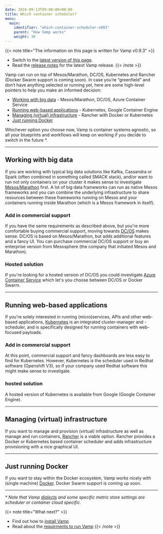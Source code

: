 ```yaml
---
date: 2016-09-13T09:00:00+00:00
title: Which container scheduler?
menu:
  main:
    identifier: "which-container-scheduler-v093"
    parent: "How Vamp works"
    weight: 30
---
```


{{< note title="The information on this page is written for Vamp v0.9.3" >}}

* Switch to the [latest version of this page](/documentation/how-vamp-works/which-container-scheduler).
* Read the [release notes](/documentation/release-notes/latest) for the latest Vamp release.
{{< /note >}}

Vamp can run on top of Mesos/Marathon, DC/OS, Kubernetes and Rancher (Docker Swarm support is coming soon). In case you’re “greenfield” and don’t have anything selected or running yet, here are some high-level pointers to help you make an informed decision: 

* [Working with big data](/documentation/how-vamp-works/v0.9.3/which-container-scheduler/#working-with-big-data) - Mesos/Marathon, DC/OS, Azure Container Service
* [Running web-based applications](/documentation/how-vamp-works/v0.9.3/which-container-scheduler/#running-web-based-applications) - Kubernetes, Google Container Engine
* [Managing (virtual) infrastructure](/documentation/how-vamp-works/v0.9.3/which-container-scheduler/#managing-virtual-infrastructure) - Rancher with Docker or Kubernetes
* [Just running Docker](/documentation/how-vamp-works/v0.9.3/which-container-scheduler/#just-running-docker)

Whichever option you choose now, Vamp is container systems agnostic, so all your blueprints and workflows will keep on working if you decide to switch in the future *.

-------

## Working with big data 
If you are working with typical big data solutions like Kafka, Cassandra or Spark (often combined in something called SMACK stack), and/or want to run not only containers on your cluster it makes sense to investigate [Mesos/Marathon](/documentation/installation/v0.9.3/mesos-marathon/) first. A lot of big data frameworks can run as native Mesos frameworks and you can combine the underlying infrastructure to share resources between these frameworks running on Mesos and your containers running inside Marathon (which is a Mesos framework in itself).

### Add in commercial support
If you have the same requirements as described above, but you're more comfortable buying commercial support, moving towards [DC/OS](/documentation/installation/v0.9.3/dcos/) makes sense. DC/OS is based on Mesos/Marathon, but adds additional features and a fancy UI. You can purchase commercial DC/OS support or buy an enterprise version from Mesosphere (the company that initiated Mesos and Marathon).

### Hosted solution
If you're looking for a hosted version of DC/OS you could investigate [Azure Container Service](/documentation/installation/v0.9.3/azure-container-service/) which let's you choose between DC/OS or Docker Swarm.

-------

## Running web-based applications  
If you're solely interested in running (micro)services, APIs and other web-based applications, [Kubernetes](/documentation/installation/v0.9.3/kubernetes/) is an integrated cluster-manager and -scheduler, and is specifically designed for running containers with web-focused payloads. 

### Add in commercial support
At this point, commercial support and fancy dashboards are less easy to find for Kubernetes. However, Kubernetes is the scheduler used in Redhat software (Openshift V3), so if your company used Redhat software this might make sense to investigate.

### hosted solution
A hosted version of Kubernetes is available from Google (Google Container Engine). 

-------

## Managing (virtual) infrastructure
If you want to manage and provision (virtual) infrastructure as well as manage and run containers, [Rancher](/documentation/installation/v0.9.3/rancher/) is a viable option. Rancher provides a Docker or Kubernetes based container scheduler and adds infrastructure provisioning with a nice graphical UI.

-------

## Just running Docker
If you want to stay within the Docker ecosystem, Vamp works nicely with (single machine) [Docker](/documentation/installation/v0.9.3/docker/). Docker Swarm support is coming up soon.

-------
  
_* Note that Vamp [dialects](/documentation/using-vamp/v0.9.3/blueprints#dialects) and some specific metric store settings are scheduler or container cloud specific._

{{< note title="What next?" >}}
* Find out how to [install Vamp](/documentation/installation/v0.9.3/overview) 
* Read about the [requirments to run Vamp](/documentation/how-vamp-works/v0.9.3/requirements) 
{{< /note >}}
